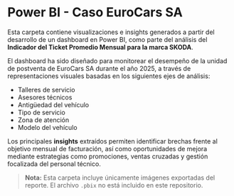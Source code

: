 # Power BI - Caso EuroCars SA

Esta carpeta contiene visualizaciones e insights generados a partir del desarrollo de un dashboard en Power BI, como parte del análisis del **Indicador del Ticket Promedio Mensual para la marca SKODA**.

El dashboard ha sido diseñado para monitorear el desempeño de la unidad de postventa de EuroCars SA durante el año 2025, a través de representaciones visuales basadas en los siguientes ejes de análisis:

- Talleres de servicio
- Asesores técnicos
- Antigüedad del vehículo
- Tipo de servicio
- Zona de atención
- Modelo del vehículo

Los principales **insights** extraídos permiten identificar brechas frente al objetivo mensual de facturación, así como oportunidades de mejora mediante estrategias como promociones, ventas cruzadas y gestión focalizada del personal técnico.

> **Nota:** Esta carpeta incluye únicamente imágenes exportadas del reporte. El archivo `.pbix` no está incluido en este repositorio.



